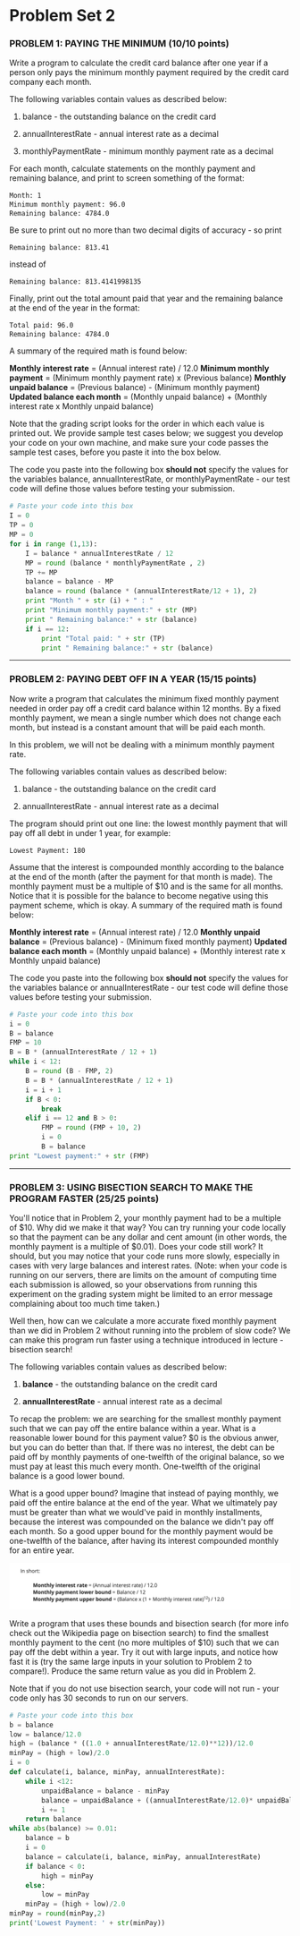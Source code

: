 # Problem Set 2

### PROBLEM 1: PAYING THE MINIMUM (10/10 points)

Write a program to calculate the credit card balance after one year if a person only pays the minimum monthly payment required by the credit card company each month.

The following variables contain values as described below:

1. balance - the outstanding balance on the credit card

2. annualInterestRate - annual interest rate as a decimal

3. monthlyPaymentRate - minimum monthly payment rate as a decimal

For each month, calculate statements on the monthly payment and remaining balance, and print to screen something of the format:

	Month: 1
	Minimum monthly payment: 96.0
	Remaining balance: 4784.0
 
Be sure to print out no more than two decimal digits of accuracy - so print 

	Remaining balance: 813.41

instead of

	Remaining balance: 813.4141998135 

Finally, print out the total amount paid that year and the remaining balance at the end of the year in the format:

	Total paid: 96.0
	Remaining balance: 4784.0

A summary of the required math is found below:


**Monthly interest rate** = (Annual interest rate) / 12.0
**Minimum monthly payment** = (Minimum monthly payment rate) x (Previous balance)
**Monthly unpaid balance** = (Previous balance) - (Minimum monthly payment)
**Updated balance each month** = (Monthly unpaid balance) + (Monthly interest rate x Monthly unpaid balance)

Note that the grading script looks for the order in which each value is printed out. We provide sample test cases below; we suggest you develop your code on your own machine, and make sure your code passes the sample test cases, before you paste it into the box below.

The code you paste into the following box **should not** specify the values for the variables balance, annualInterestRate, or monthlyPaymentRate - our test code will define those values before testing your submission.

```python
# Paste your code into this box
I = 0
TP = 0
MP = 0
for i in range (1,13): 
    I = balance * annualInterestRate / 12 
    MP = round (balance * monthlyPaymentRate , 2)
    TP += MP
    balance = balance - MP 
    balance = round (balance * (annualInterestRate/12 + 1), 2)
    print "Month " + str (i) + " : " 
    print "Minimum monthly payment:" + str (MP)
    print " Remaining balance:" + str (balance)
    if i == 12:
        print "Total paid: " + str (TP) 
        print " Remaining balance:" + str (balance)
```

---

### PROBLEM 2: PAYING DEBT OFF IN A YEAR (15/15 points)

Now write a program that calculates the minimum fixed monthly payment needed in order pay off a credit card balance within 12 months. By a fixed monthly payment, we mean a single number which does not change each month, but instead is a constant amount that will be paid each month.

In this problem, we will not be dealing with a minimum monthly payment rate.

The following variables contain values as described below:

1. balance - the outstanding balance on the credit card

2. annualInterestRate - annual interest rate as a decimal

The program should print out one line: the lowest monthly payment that will pay off all debt in under 1 year, for example:

	Lowest Payment: 180 
	
Assume that the interest is compounded monthly according to the balance at the end of the month (after the payment for that month is made). The monthly payment must be a multiple of $10 and is the same for all months. Notice that it is possible for the balance to become negative using this payment scheme, which is okay. A summary of the required math is found below:

**Monthly interest rate** = (Annual interest rate) / 12.0
**Monthly unpaid balance** = (Previous balance) - (Minimum fixed monthly payment)
**Updated balance each month** = (Monthly unpaid balance) + (Monthly interest rate x Monthly unpaid balance)

The code you paste into the following box **should not** specify the values for the variables balance or annualInterestRate - our test code will define those values before testing your submission.

```python
# Paste your code into this box
i = 0
B = balance 
FMP = 10
B = B * (annualInterestRate / 12 + 1)
while i < 12:  
    B = round (B - FMP, 2)
    B = B * (annualInterestRate / 12 + 1)
    i = i + 1
    if B < 0:
        break
    elif i == 12 and B > 0:
        FMP = round (FMP + 10, 2)
        i = 0 
        B = balance
print "Lowest payment:" + str (FMP) 

```

---

### PROBLEM 3: USING BISECTION SEARCH TO MAKE THE PROGRAM FASTER (25/25 points)

You'll notice that in Problem 2, your monthly payment had to be a multiple of $10. Why did we make it that way? You can try running your code locally so that the payment can be any dollar and cent amount (in other words, the monthly payment is a multiple of $0.01). Does your code still work? It should, but you may notice that your code runs more slowly, especially in cases with very large balances and interest rates. (Note: when your code is running on our servers, there are limits on the amount of computing time each submission is allowed, so your observations from running this experiment on the grading system might be limited to an error message complaining about too much time taken.)

Well then, how can we calculate a more accurate fixed monthly payment than we did in Problem 2 without running into the problem of slow code? We can make this program run faster using a technique introduced in lecture - bisection search!

The following variables contain values as described below:

1. **balance** - the outstanding balance on the credit card

2. **annualInterestRate** - annual interest rate as a decimal

To recap the problem: we are searching for the smallest monthly payment such that we can pay off the entire balance within a year. What is a reasonable lower bound for this payment value? $0 is the obvious anwer, but you can do better than that. If there was no interest, the debt can be paid off by monthly payments of one-twelfth of the original balance, so we must pay at least this much every month. One-twelfth of the original balance is a good lower bound.

What is a good upper bound? Imagine that instead of paying monthly, we paid off the entire balance at the end of the year. What we ultimately pay must be greater than what we would've paid in monthly installments, because the interest was compounded on the balance we didn't pay off each month. So a good upper bound for the monthly payment would be one-twelfth of the balance, after having its interest compounded monthly for an entire year.

![](./img/01.png)

Write a program that uses these bounds and bisection search (for more info check out the Wikipedia page on bisection search) to find the smallest monthly payment to the cent (no more multiples of $10) such that we can pay off the debt within a year. Try it out with large inputs, and notice how fast it is (try the same large inputs in your solution to Problem 2 to compare!). Produce the same return value as you did in Problem 2.

Note that if you do not use bisection search, your code will not run - your code only has 30 seconds to run on our servers.

```python
# Paste your code into this box
b = balance
low = balance/12.0
high = (balance * ((1.0 + annualInterestRate/12.0)**12))/12.0
minPay = (high + low)/2.0
i = 0
def calculate(i, balance, minPay, annualInterestRate):
    while i <12:
        unpaidBalance = balance - minPay
        balance = unpaidBalance + ((annualInterestRate/12.0)* unpaidBalance)
        i += 1
    return balance   
while abs(balance) >= 0.01:
    balance = b
    i = 0
    balance = calculate(i, balance, minPay, annualInterestRate)
    if balance < 0:
        high = minPay
    else:
        low = minPay
    minPay = (high + low)/2.0
minPay = round(minPay,2)
print('Lowest Payment: ' + str(minPay))
```